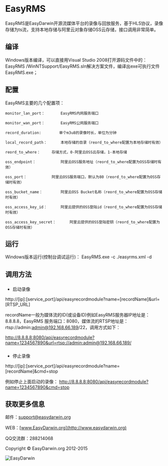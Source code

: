 # EasyRMS #

EasyRMS是EasyDarwin开源流媒体平台的录像与回放服务，基于HLS协议，录像存储为ts流，支持本地存储与阿里云对象存储OSS云存储，接口调用非常简单。

## 编译 ##

Windows版本编译，可以直接用Visual Studio 2008打开源码文件中的：EasyRMS /WinNTSupport/EasyRMS.sln解决方案文件，编译出exe可执行文件EasyRMS.exe；

## 配置 ##
EasyRMS主要的几个配置项：

	monitor_lan_port：		EasyRMS内网服务端口
	
	monitor_wan_port：		EasyRMS公网服务端口
	
	record_duration: 		单个m3u8的录像时长，单位为分钟	
	
	local_record_path：		本地存储的目录（reord_to_where配置为本地存储时有效）
	
	reord_to_where：		存储方式，0-阿里云OSS云存储，1-本地存储
	
	oss_endpoint： 			阿里云OSS服务地址（reord_to_where配置为OSS存储时有效）
	
	oss_port：			阿里云OSS服务端口，默认为80（reord_to_where配置为OSS存储时有效）
	
	oss_bucket_name：		阿里云OSS Bucket名称（reord_to_where配置为OSS存储时有效）
	
	oss_access_key_id：		阿里云提供的OSS登陆id（reord_to_where配置为OSS存储时有效）
	
	oss_access_key_secret：		阿里云提供的OSS登陆密钥（reord_to_where配置为OSS存储时有效）
	
## 运行 ##
Windows版本运行(控制台调试运行)：
EasyRMS.exe -c ./easyrms.xml -d

## 调用方法 ##
### 
- 启动录像

http://[ip]:[service_port]/api/easyrecordmodule?name=[recordName]&url=[RTSP_URL]

recordName一般为媒体流的ID(或设备ID)例如EasyRMS服务器IP地址是：8.8.8.8，EasyRMS 服务端口：8080，媒体流的RTSP地址是：rtsp://admin:admin@192.168.66.189/22，调用方式如下：

 http://8.8.8.8:8080/api/easyrecordmodule?name=1234567890&url=rtsp://admin:admin@192.168.66.189/
  
### 
- 停止录像

http://[ip]:[service_port]/api/easyrecordmodule?name=[recordName]&cmd=stop

例如停止上面启动的录像：
 http://8.8.8.8:8080/api/easyrecordmodule?name=1234567890&cmd=stop

 

## 获取更多信息 ##

邮件：[support@easydarwin.org](mailto:support@easydarwin.org) 

WEB：[www.EasyDarwin.org](http://www.easydarwin.org)

QQ交流群：288214068

Copyright &copy; EasyDarwin.org 2012-2015

![EasyDarwin](http://www.easydarwin.org/skin/easydarwin/images/wx_qrcode.jpg)
